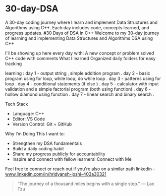 # 30-day-DSA
A 30-day coding journey where I learn and implement Data Structures and Algorithms using C++. Each day includes code, concepts learned, and progress updates.
#30 Days of DSA in C++
Welcome to my 30-day journey of learning and implementing Data Structures and Algorithms DSA using C++

I'll be showing up here every day with:
   A new concept or problem solved
   C++ code with comments
   What I learned
   Organized daily folders for easy tracking

learning :
day 1 - output string , simple addition program .
day 2 - basic program using for loop, while loop, do while loop .
day 3 - patterns using for loop .
day 4 - conditional statements (if else ) . 
day 5 - calculator with input validation and a simple factorial program (both using function) .
day 6 - hollow diamond using function .
day 7 - linear search and binary search .

 Tech Stack
- Language: C++
- Editor: VS Code
- Version Control: Git + GitHub

 Why I’m Doing This
I want to:
- Strengthen my DSA fundamentals
- Build a daily coding habit
- Share my progress publicly for accountability
- Inspire and connect with fellow learners!
Connect with Me

Feel free to connect or reach out if you're also on a similar path
linkedin - www.linkedin.com/in/hridyansh-joshi-403a30321

> “The journey of a thousand miles begins with a single step.” — Lao Tzu

